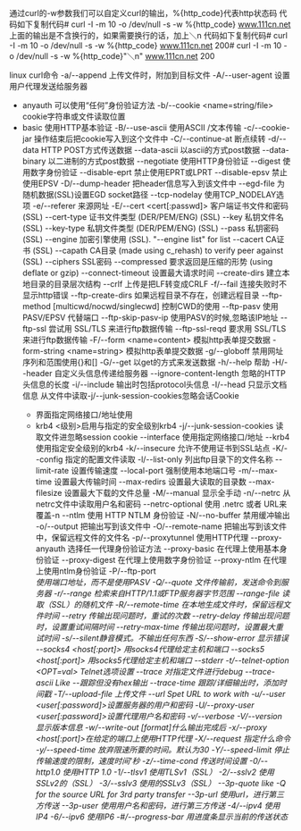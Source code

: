 通过curl的-w参数我们可以自定义curl的输出，%{http_code}代表http状态码
代码如下复制代码# curl -I -m 10 -o /dev/null -s -w %{http_code}  www.111cn.net
上面的输出是不含换行的，如果需要换行的话，加上＼n
代码如下复制代码# curl -I -m 10 -o /dev/null -s -w %{http_code}  www.111cn.net
200# curl -I -m 10 -o /dev/null -s -w %{http_code}"＼n"  www.111cn.net
200

linux curl命令
-a/--append 上传文件时，附加到目标文件
-A/--user-agent <string> 设置用户代理发送给服务器
- anyauth 可以使用“任何”身份验证方法
-b/--cookie <name=string/file> cookie字符串或文件读取位置
- basic 使用HTTP基本验证
-B/--use-ascii 使用ASCII /文本传输
-c/--cookie-jar <file> 操作结束后把cookie写入到这个文件中
-C/--continue-at <offset> 断点续转
-d/--data <data> HTTP POST方式传送数据
--data-ascii <data> 以ascii的方式post数据
--data-binary <data> 以二进制的方式post数据
--negotiate 使用HTTP身份验证
--digest 使用数字身份验证
--disable-eprt 禁止使用EPRT或LPRT
--disable-epsv 禁止使用EPSV
-D/--dump-header <file> 把header信息写入到该文件中
--egd-file <file> 为随机数据(SSL)设置EGD socket路径
--tcp-nodelay 使用TCP_NODELAY选项
	-e/--referer 来源网址
	-E/--cert <cert[:passwd]> 客户端证书文件和密码 (SSL)
	--cert-type <type> 证书文件类型 (DER/PEM/ENG) (SSL)
	--key <key> 私钥文件名 (SSL)
	--key-type <type> 私钥文件类型 (DER/PEM/ENG) (SSL)
--pass <pass> 私钥密码 (SSL)
	--engine <eng> 加密引擎使用 (SSL). "--engine list" for list
	--cacert <file> CA证书 (SSL)
--capath <directory> CA目录 (made using c_rehash) to verify peer against (SSL)
	--ciphers <list> SSL密码
--compressed 要求返回是压缩的形势 (using deflate or gzip)
	--connect-timeout <seconds> 设置最大请求时间
	--create-dirs 建立本地目录的目录层次结构
	--crlf 上传是把LF转变成CRLF
	-f/--fail 连接失败时不显示http错误
	--ftp-create-dirs 如果远程目录不存在，创建远程目录
	--ftp-method [multicwd/nocwd/singlecwd] 控制CWD的使用
	--ftp-pasv 使用 PASV/EPSV 代替端口
	--ftp-skip-pasv-ip 使用PASV的时候,忽略该IP地址
	--ftp-ssl 尝试用 SSL/TLS 来进行ftp数据传输
	--ftp-ssl-reqd 要求用 SSL/TLS 来进行ftp数据传输
	-F/--form <name=content> 模拟http表单提交数据
	-form-string <name=string> 模拟http表单提交数据
	-g/--globoff 禁用网址序列和范围使用{}和[]
	-G/--get 以get的方式来发送数据
	-h/--help 帮助
	-H/--header <line>自定义头信息传递给服务器
	--ignore-content-length 忽略的HTTP头信息的长度
	-i/--include 输出时包括protocol头信息
	-I/--head 只显示文档信息
	从文件中读取-j/--junk-session-cookies忽略会话Cookie
	- 界面<interface>指定网络接口/地址使用
	- krb4 <级别>启用与指定的安全级别krb4
	-j/--junk-session-cookies 读取文件进忽略session cookie
	--interface <interface> 使用指定网络接口/地址
	--krb4 <level> 使用指定安全级别的krb4
	-k/--insecure 允许不使用证书到SSL站点
	-K/--config 指定的配置文件读取
	-l/--list-only 列出ftp目录下的文件名称
	--limit-rate <rate> 设置传输速度
	--local-port<NUM> 强制使用本地端口号
	-m/--max-time <seconds> 设置最大传输时间
	--max-redirs <num> 设置最大读取的目录数
	--max-filesize <bytes> 设置最大下载的文件总量
	-M/--manual 显示全手动
	-n/--netrc 从netrc文件中读取用户名和密码
	--netrc-optional 使用 .netrc 或者 URL来覆盖-n
	--ntlm 使用 HTTP NTLM 身份验证
	-N/--no-buffer 禁用缓冲输出
	-o/--output 把输出写到该文件中
	-O/--remote-name 把输出写到该文件中，保留远程文件的文件名
	-p/--proxytunnel 使用HTTP代理
	--proxy-anyauth 选择任一代理身份验证方法
	--proxy-basic 在代理上使用基本身份验证
	--proxy-digest 在代理上使用数字身份验证
	--proxy-ntlm 在代理上使用ntlm身份验证
	-P/--ftp-port <address> 使用端口地址，而不是使用PASV
	-Q/--quote <cmd>文件传输前，发送命令到服务器
	-r/--range <range>检索来自HTTP/1.1或FTP服务器字节范围
	--range-file 读取（SSL）的随机文件
	-R/--remote-time 在本地生成文件时，保留远程文件时间
	--retry <num> 传输出现问题时，重试的次数
	--retry-delay <seconds> 传输出现问题时，设置重试间隔时间
	--retry-max-time <seconds> 传输出现问题时，设置最大重试时间
	-s/--silent静音模式。不输出任何东西
	-S/--show-error 显示错误
	--socks4 <host[:port]> 用socks4代理给定主机和端口
	--socks5 <host[:port]> 用socks5代理给定主机和端口
	--stderr <file>
	-t/--telnet-option <OPT=val> Telnet选项设置
	--trace <file> 对指定文件进行debug
	--trace-ascii <file> Like --跟踪但没有hex输出
	--trace-time 跟踪/详细输出时，添加时间戳
	-T/--upload-file <file> 上传文件
	--url <URL> Spet URL to work with
	-u/--user <user[:password]>设置服务器的用户和密码
	-U/--proxy-user <user[:password]>设置代理用户名和密码
	-v/--verbose
	-V/--version 显示版本信息
	-w/--write-out [format]什么输出完成后
	-x/--proxy <host[:port]>在给定的端口上使用HTTP代理
	-X/--request <command>指定什么命令
	-y/--speed-time 放弃限速所要的时间。默认为30
	-Y/--speed-limit 停止传输速度的限制，速度时间'秒
	-z/--time-cond 传送时间设置
	-0/--http1.0 使用HTTP 1.0
	-1/--tlsv1 使用TLSv1（SSL）
	-2/--sslv2 使用SSLv2的（SSL）
	-3/--sslv3 使用的SSLv3（SSL）
	--3p-quote like -Q for the source URL for 3rd party transfer
	--3p-url 使用url，进行第三方传送
	--3p-user 使用用户名和密码，进行第三方传送
	-4/--ipv4 使用IP4
	-6/--ipv6 使用IP6
	-#/--progress-bar 用进度条显示当前的传送状态


